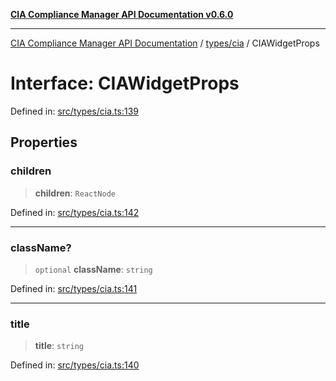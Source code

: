 [**CIA Compliance Manager API Documentation v0.6.0**](../../../README.md)

***

[CIA Compliance Manager API Documentation](../../../modules.md) / [types/cia](../README.md) / CIAWidgetProps

# Interface: CIAWidgetProps

Defined in: [src/types/cia.ts:139](https://github.com/Hack23/cia-compliance-manager/blob/32fe683007dd7fe1aa6b244d2353e60fab4f51de/src/types/cia.ts#L139)

## Properties

### children

> **children**: `ReactNode`

Defined in: [src/types/cia.ts:142](https://github.com/Hack23/cia-compliance-manager/blob/32fe683007dd7fe1aa6b244d2353e60fab4f51de/src/types/cia.ts#L142)

***

### className?

> `optional` **className**: `string`

Defined in: [src/types/cia.ts:141](https://github.com/Hack23/cia-compliance-manager/blob/32fe683007dd7fe1aa6b244d2353e60fab4f51de/src/types/cia.ts#L141)

***

### title

> **title**: `string`

Defined in: [src/types/cia.ts:140](https://github.com/Hack23/cia-compliance-manager/blob/32fe683007dd7fe1aa6b244d2353e60fab4f51de/src/types/cia.ts#L140)
